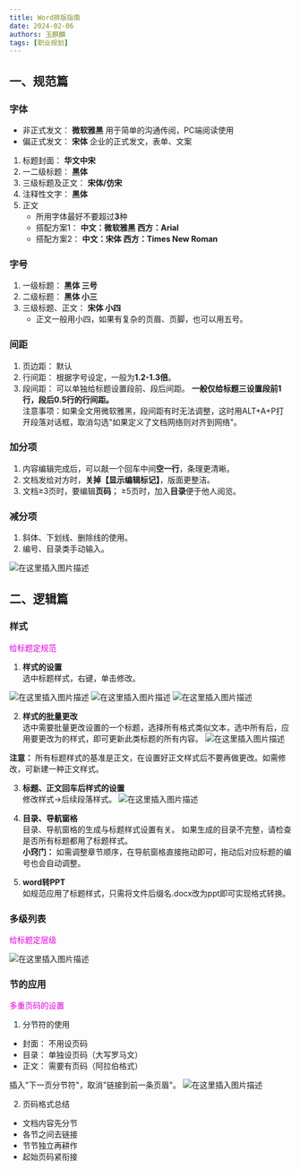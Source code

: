 ```yaml
---
title: Word排版指南
date: 2024-02-06
authors: 玉麒麟
tags: [职业规划]
---
```


<!-- truncate -->



## 一、规范篇

### 字体

* 非正式发文：   **微软雅黑**
    用于简单的沟通传阅，PC端阅读使用
* 偏正式发文：   **宋体**
    企业的正式发文，表单、文案

1. 标题封面：  **华文中宋**
2. 一二级标题：  **黑体**
3. 三级标题及正文：  **宋体/仿宋**
4. 注释性文字：  **黑体** 
5. 正文
    * 所用字体最好不要超过**3**种
    * 搭配方案1：  **中文：微软雅黑   西方：Arial**
    * 搭配方案2：  **中文：宋体       西方：Times New Roman**

### 字号
1. 一级标题：  **黑体 三号**
2. 二级标题：  **黑体 小三**
3. 三级标题、正文： **宋体 小四**
    * 正文一般用小四，如果有复杂的页眉、页脚，也可以用五号。

### 间距
1. 页边距：  默认
2. 行间距：  根据字号设定，一般为**1.2-1.3倍**。
3. 段间距：  可以单独给标题设置段前、段后间距。  **一般仅给标题三设置段前1行，段后0.5行的行间距。**  
    注意事项：如果全文用微软雅黑，段间距有时无法调整，这时用ALT+A+P打开段落对话框，取消勾选"如果定义了文档网络则对齐到网络"。

### 加分项
1. 内容编辑完成后，可以敲一个回车中间**空一行**，条理更清晰。
2. 文档发给对方时，**关掉【显示编辑标记】**，版面更整洁。
3. 文档≥3页时，要编辑**页码**； ≥5页时，加入**目录**便于他人阅览。

### 减分项
1. 斜体、下划线、删除线的使用。
2. 编号、目录类手动输入。

![在这里插入图片描述](../static/img/blog/2024020601.jpg)


## 二、逻辑篇

### 样式  
<font color="#DD00DD">给标题定规范</font>

1. **样式的设置**  
选中标题样式，右键，单击修改。

![在这里插入图片描述](../static/img/blog/2024-02-06_13-59-29.png)
![在这里插入图片描述](../static/img/blog/2024-02-06_14-01-42.png)
![在这里插入图片描述](../static/img/blog/2024-02-06_14-02-33.png)

2. **样式的批量更改**  
选中需要批量更改设置的一个标题，选择所有格式类似文本，选中所有后，应用要更改为的样式，即可更新此类标题的所有内容。
![在这里插入图片描述](../static/img/blog/2024-02-06_14-12-15.png)

  **注意：** 所有标题样式的基准是正文，在设置好正文样式后不要再做更改。如需修改，可新建一种正文样式。  

3. **标题、正文回车后样式的设置**  
修改样式->后续段落样式。
![在这里插入图片描述](../static/img/blog/2024-02-06_14-17-27.png)

4. **目录、导航窗格**  
目录、导航窗格的生成与标题样式设置有关。  如果生成的目录不完整，请检查是否所有标题都用了标题样式。  
**小窍门：** 如需调整章节顺序，在导航窗格直接拖动即可，拖动后对应标题的编号也会自动调整。

5. **word转PPT**  
如规范应用了标题样式，只需将文件后缀名.docx改为ppt即可实现格式转换。  

### 多级列表  
<font color="#DD00DD">给标题定层级</font>

![在这里插入图片描述](../static/img/blog/2024-02-06_14-28-56.png)


### 节的应用  
<font color="#DD00DD">多重页码的设置</font>

1. 分节符的使用  

* 封面： 不用设页码  
* 目录： 单独设页码（大写罗马文）  
* 正文： 需要有页码（阿拉伯格式）  

插入"下一页分节符"，取消"链接到前一条页眉"。
![在这里插入图片描述](../static/img/blog/2024-02-06_14-34-49.png)

2. 页码格式总结
  * 文档内容先分节  
  * 各节之间去链接  
  * 节节独立再耕作  
  * 起始页码紧衔接  


